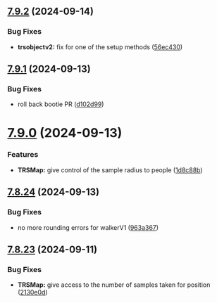 ## [7.9.2](https://github.com/Torwent/SRL-T/compare/v7.9.1...v7.9.2) (2024-09-14)


### Bug Fixes

* **trsobjectv2:** fix for one of the setup methods ([56ec430](https://github.com/Torwent/SRL-T/commit/56ec4305a5a8309f7af5707a5078e0db4285ed28))



## [7.9.1](https://github.com/Torwent/SRL-T/compare/v7.9.0...v7.9.1) (2024-09-13)


### Bug Fixes

* roll back bootie PR ([d102d99](https://github.com/Torwent/SRL-T/commit/d102d994c3bbce5dced1e953fe0f1d33de27e221))



# [7.9.0](https://github.com/Torwent/SRL-T/compare/v7.8.24...v7.9.0) (2024-09-13)


### Features

* **TRSMap:** give control of the sample radius to people ([1d8c88b](https://github.com/Torwent/SRL-T/commit/1d8c88b31226e5705cf2499857cb1b6c279cfc64))



## [7.8.24](https://github.com/Torwent/SRL-T/compare/v7.8.23...v7.8.24) (2024-09-13)


### Bug Fixes

* no more rounding errors for walkerV1 ([963a367](https://github.com/Torwent/SRL-T/commit/963a36726bf5d2518e774b5d918b1a7df762e13f))



## [7.8.23](https://github.com/Torwent/SRL-T/compare/v7.8.22...v7.8.23) (2024-09-11)


### Bug Fixes

* **TRSMap:** give access to the number of samples taken for position ([2130e0d](https://github.com/Torwent/SRL-T/commit/2130e0d96e4add10672ed3b1fd639d2781e6885d))



